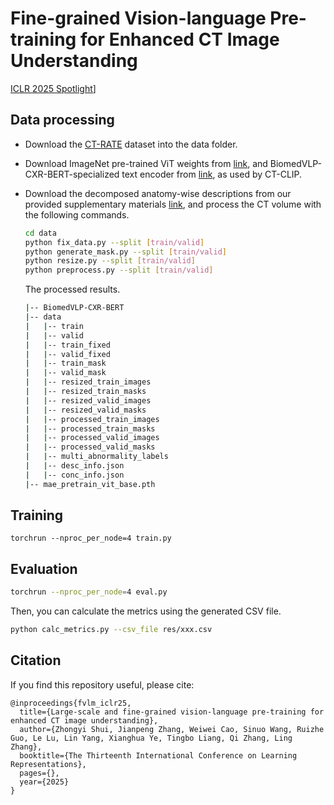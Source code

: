 # Fine-grained Vision-language Pre-training for Enhanced CT Image Understanding 
[ICLR 2025 Spotlight](https://openreview.net/pdf?id=nYpPAT4L3D)]

## Data processing

- Download the [CT-RATE](https://huggingface.co/datasets/ibrahimhamamci/CT-RATE) dataset into the data folder.

- Download ImageNet pre-trained ViT weights from [link](https://dl.fbaipublicfiles.com/mae/pretrain/mae_pretrain_vit_base.pth), and BiomedVLP-CXR-BERT-specialized text encoder from [link](https://huggingface.co/microsoft/BiomedVLP-CXR-BERT-specialized), as used by CT-CLIP.

- Download the decomposed anatomy-wise descriptions from our provided supplementary materials [link](https://openreview.net/forum?id=nYpPAT4L3D&referrer=%5BAuthor%20Console%5D(%2Fgroup%3Fid%3DICLR.cc%2F2025%2FConference%2FAuthors%23your-submissions)), and process the CT volume with the following commands.

  ```bash
  cd data
  python fix_data.py --split [train/valid]
  python generate_mask.py --split [train/valid]
  python resize.py --split [train/valid]
  python preprocess.py --split [train/valid]
  ```

  The processed results.

  ```bash
  |-- BiomedVLP-CXR-BERT
  |-- data
  |   |-- train
  |   |-- valid
  |   |-- train_fixed
  |   |-- valid_fixed
  |   |-- train_mask
  |   |-- valid_mask
  |   |-- resized_train_images
  |   |-- resized_train_masks
  |   |-- resized_valid_images
  |   |-- resized_valid_masks
  |   |-- processed_train_images
  |   |-- processed_train_masks
  |   |-- processed_valid_images
  |   |-- processed_valid_masks
  |   |-- multi_abnormality_labels
  |   |-- desc_info.json
  |   |-- conc_info.json
  |-- mae_pretrain_vit_base.pth
  ```



## Training

```shell
torchrun --nproc_per_node=4 train.py
```



## Evaluation

```bash
torchrun --nproc_per_node=4 eval.py
```

Then, you can calculate the metrics using the generated CSV file.

```bash
python calc_metrics.py --csv_file res/xxx.csv
```

## Citation
If you find this repository useful, please cite:
```
@inproceedings{fvlm_iclr25,
  title={Large-scale and fine-grained vision-language pre-training for enhanced CT image understanding},
  author={Zhongyi Shui, Jianpeng Zhang, Weiwei Cao, Sinuo Wang, Ruizhe Guo, Le Lu, Lin Yang, Xianghua Ye, Tingbo Liang, Qi Zhang, Ling Zhang},
  booktitle={The Thirteenth International Conference on Learning Representations},
  pages={},
  year={2025}
}
```
